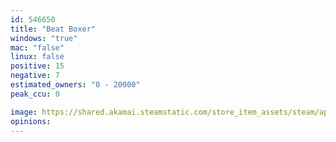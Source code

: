 ```yaml
---
id: 546650
title: "Beat Boxer"
windows: "true"
mac: "false"
linux: false
positive: 15
negative: 7
estimated_owners: "0 - 20000"
peak_ccu: 0

image: https://shared.akamai.steamstatic.com/store_item_assets/steam/apps/546650/header.jpg?t=1484063511
opinions:
---
```


